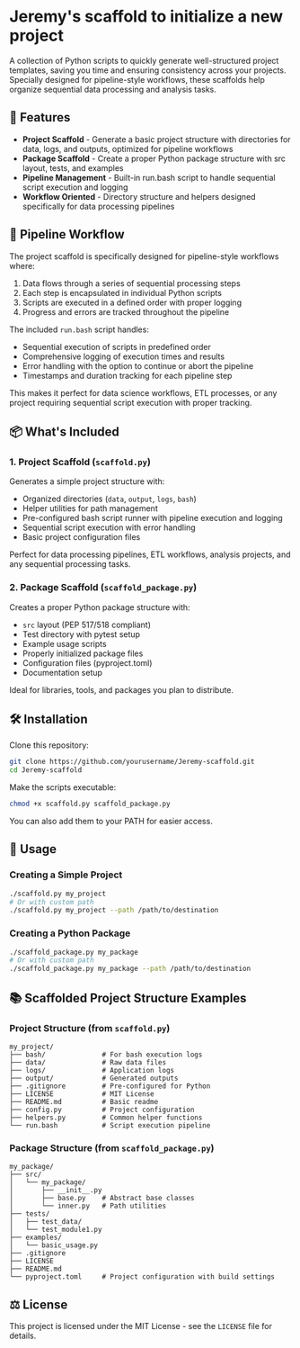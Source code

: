# Jeremy's scaffold to initialize a new project

A collection of Python scripts to quickly generate well-structured project templates, saving you time and ensuring consistency across your projects. Specially designed for pipeline-style workflows, these scaffolds help organize sequential data processing and analysis tasks.

## 🚀 Features

- **Project Scaffold** - Generate a basic project structure with directories for data, logs, and outputs, optimized for pipeline workflows
- **Package Scaffold** - Create a proper Python package structure with src layout, tests, and examples
- **Pipeline Management** - Built-in run.bash script to handle sequential script execution and logging
- **Workflow Oriented** - Directory structure and helpers designed specifically for data processing pipelines

## 🔄 Pipeline Workflow

The project scaffold is specifically designed for pipeline-style workflows where:

1. Data flows through a series of sequential processing steps
2. Each step is encapsulated in individual Python scripts
3. Scripts are executed in a defined order with proper logging
4. Progress and errors are tracked throughout the pipeline

The included `run.bash` script handles:
- Sequential execution of scripts in predefined order
- Comprehensive logging of execution times and results
- Error handling with the option to continue or abort the pipeline
- Timestamps and duration tracking for each pipeline step

This makes it perfect for data science workflows, ETL processes, or any project requiring sequential script execution with proper tracking.

## 📦 What's Included

### 1. Project Scaffold (`scaffold.py`)

Generates a simple project structure with:

- Organized directories (`data`, `output`, `logs`, `bash`)
- Helper utilities for path management
- Pre-configured bash script runner with pipeline execution and logging
- Sequential script execution with error handling
- Basic project configuration files

Perfect for data processing pipelines, ETL workflows, analysis projects, and any sequential processing tasks.

### 2. Package Scaffold (`scaffold_package.py`)

Creates a proper Python package structure with:

- `src` layout (PEP 517/518 compliant)
- Test directory with pytest setup
- Example usage scripts
- Properly initialized package files
- Configuration files (pyproject.toml)
- Documentation setup

Ideal for libraries, tools, and packages you plan to distribute.

## 🛠️ Installation

Clone this repository:

```bash
git clone https://github.com/yourusername/Jeremy-scaffold.git
cd Jeremy-scaffold
```

Make the scripts executable:

```bash
chmod +x scaffold.py scaffold_package.py
```

You can also add them to your PATH for easier access.

## 🔧 Usage

### Creating a Simple Project

```bash
./scaffold.py my_project
# Or with custom path
./scaffold.py my_project --path /path/to/destination
```

### Creating a Python Package

```bash
./scaffold_package.py my_package
# Or with custom path
./scaffold_package.py my_package --path /path/to/destination
```

## 📚 Scaffolded Project Structure Examples

### Project Structure (from `scaffold.py`)

```
my_project/
├── bash/              # For bash execution logs
├── data/              # Raw data files
├── logs/              # Application logs
├── output/            # Generated outputs
├── .gitignore         # Pre-configured for Python
├── LICENSE            # MIT License
├── README.md          # Basic readme
├── config.py          # Project configuration
├── helpers.py         # Common helper functions
└── run.bash           # Script execution pipeline
```

### Package Structure (from `scaffold_package.py`)

```
my_package/
├── src/
│   └── my_package/
│       ├── __init__.py
│       ├── base.py    # Abstract base classes
│       └── inner.py   # Path utilities
├── tests/
│   ├── test_data/
│   └── test_module1.py
├── examples/
│   └── basic_usage.py
├── .gitignore
├── LICENSE
├── README.md
└── pyproject.toml     # Project configuration with build settings
```

## ⚖️ License

This project is licensed under the MIT License - see the `LICENSE` file for details.

